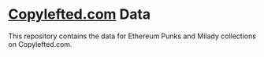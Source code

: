 # [Copylefted.com](https://copylefted.com) Data

This repository contains the data for Ethereum Punks and Milady collections on Copylefted.com.

